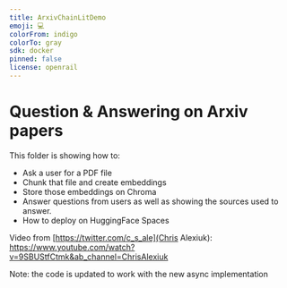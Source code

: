 ```yaml
---
title: ArxivChainLitDemo
emoji: 💻
colorFrom: indigo
colorTo: gray
sdk: docker
pinned: false
license: openrail
---
```


# Question & Answering on Arxiv papers

This folder is showing how to:

- Ask a user for a PDF file
- Chunk that file and create embeddings 
- Store those embeddings on Chroma
- Answer questions from users as well as showing the sources used to answer.
- How to deploy on HuggingFace Spaces

Video from [https://twitter.com/c_s_ale](Chris Alexiuk): https://www.youtube.com/watch?v=9SBUStfCtmk&ab_channel=ChrisAlexiuk

Note: the code is updated to work with the new async implementation
